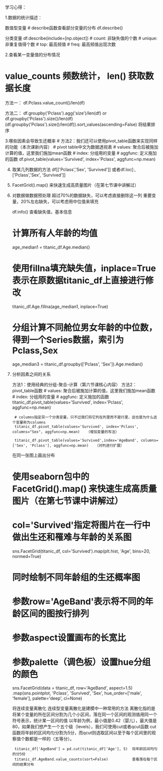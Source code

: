 

学习心得：

1.数据的统计描述：

  数值型变量
    # describe函数查看部分变量的分布
    df.describe()
  
  分类变量
    df.describe(include=[np.object])
    # count: 非缺失值的个数
    # unique: 非重复值得个数
    # top: 最高频值
    # freq: 最高频值出现次数
    
2.查看某一变量值的分布情况
  # value_counts 频数统计， len() 获取数据长度
  方法一：
  df.Pclass.value_count()/len(df)
  
  方法二：
  df.groupby('Pclass').agg('size')/len(df)
  or
  df.groupby('Pclass').size()/len(df)
  (df.groupby('Pclass').size()/len(df)).sort_values(ascending=False) 将结果排序
  

3.哪些因素会导致生还概率
     # 方法2：我们还可以使用pivot_table函数来实现同样的功能（本次课新内容）
     # pivot table中文为数据透视表
     # values: 聚合后被施加计算的值，这里我们施加mean函数
     # index: 分组用的变量
     # aggfunc: 定义施加的函数
     df.pivot_table(values='Survived', index='Pclass', aggfunc=np.mean)
     
 4. 取某几列数据的方法
    df[['Pclass','Sex', 'Survived']] 或者df.loc[:,['Pclass','Sex', 'Survived']]  
    
    
 5. FacetGrid().map()  来快速生成高质量图片（在第七节课中讲解过）
 
 6. 对数据做数据预处理
     超过70%的数据缺失，可以考虑直接删除这一列
     重要变量，20%左右缺失，可以考虑用中位值来填充
     
     df.info()    查看缺失值，基本信息
     
     # 计算所有人年龄的均值
     age_median1 = titanic_df.Age.median()

     # 使用fillna填充缺失值，inplace=True表示在原数据titanic_df上直接进行修改
     titanic_df.Age.fillna(age_median1, inplace=True)
     # 分组计算不同舱位男女年龄的中位数， 得到一个Series数据，索引为Pclass,Sex
     age_median3 = titanic_df.groupby(['Pclass', 'Sex']).Age.median()
  
  7. 分析因素之间的关系
     
     方法1：使用经典的分组-聚合-计算（第六节课核心内容）
     方法2：pivot_table函数
          # values: 聚合后被施加计算的值，这里我们施加mean函数
          # index: 分组用的变量
          # aggfunc: 定义施加的函数
          titanic_df.pivot_table(values='Survived', index='Pclass', aggfunc=np.mean)
          
          # columns指定另一个分类变量，只不过我们将它列在列里而不是行里，这也是为什么这个变量称为columns
          titanic_df.pivot_table(values='Survived', index='Pclass', columns="Sex", aggfunc=np.mean)   （增加变量的写法）
          
          titanic_df.pivot_table(values='Survived',index='AgeBand', columns=['Sex', 'Pclass'], aggfunc=np.mean)   （对列进行扩展）
          
     在同一张图上画出分布 
     # 使用seaborn包中的 FacetGrid().map() 来快速生成高质量图片（在第七节课中讲解过）
     # col='Survived'指定将图片在一行中做出生还和罹难与年龄的关系图
     sns.FacetGrid(titanic_df, col='Survived').map(plt.hist, 'Age', bins=20, normed=True) 
     
     # 同时绘制不同年龄组的生还概率图
     # 参数row='AgeBand'表示将不同的年龄区间的图按行排列
     # 参数aspect设置画布的长宽比
     # 参数palette（调色板）设置hue分组的颜色
     sns.FacetGrid(data = titanic_df, row='AgeBand', aspect=1.5) \
          .map(sns.pointplot, 'Pclass', 'Survived', 'Sex', hue_order=['male', 'female'],  palette='deep', ci=None)
     
     将连续变量离散化
          连续型变量离散化是建模中一种常用的方法
          离散化指的是将某个变量的所在区间分割为几个小区间，落在同一个区间的观测值用同一个符号表示，统计某一区间的值
          以年龄为例，最小值是0.42（婴儿），最大值是80，如果我们想产生一个五个级（levels），我们可使用cut或者qcut函数
          cut函数将年龄的区间均匀分割为5分，而qcut则选取区间以至于每个区间里的观察值个数都是一样的（五等分）。
          
          titanic_df['AgeBand'] = pd.cut(titanic_df['Age'], 5)  将年龄区间均匀的分5份
          titanic_df.AgeBand.value_counts(sort=False)           查看落在每个区间的结果分布
          
     
